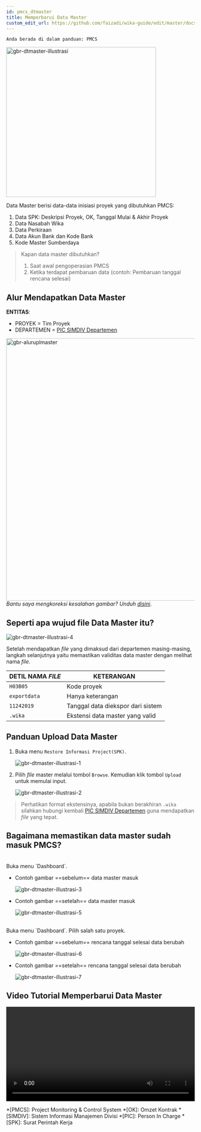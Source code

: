 ```yaml
---
id: pmcs_dtmaster
title: Memperbarui Data Master
custom_edit_url: https://github.com/faizadi/wika-guide/edit/master/docs/pmcs/pmcs_dtmaster.md
---
```

`Anda berada di dalam panduan: PMCS`

<img src="../assets/pmcs/undraw_folder_39kl.svg" alt="gbr-dtmaster-illustrasi" width="400"/>

Data Master berisi data-data inisiasi proyek yang dibutuhkan PMCS:
1. Data SPK: Deskripsi Proyek, OK, Tanggal Mulai & Akhir Proyek
2. Data Nasabah Wika
3. Data Perkiraan
4. Data Akun Bank dan Kode Bank
5. Kode Master Sumberdaya

> Kapan data master dibutuhkan?
> 1. Saat awal pengoperasian PMCS
> 2. Ketika terdapat pembaruan data (contoh: Pembaruan tanggal rencana selesai)

## Alur Mendapatkan Data Master

 **ENTITAS**:
- PROYEK = Tim Proyek
- DEPARTEMEN = [PIC SIMDIV Departemen](pmcs_poc#informasi)

<img src="../assets/pmcs/drawio_aluruplmaster.svg" alt="gbr-aluruplmaster" width="700"/> _Bantu saya mengkoreksi kesalahan gambar? Unduh [disini](../assets/pmcs/drawio_aluruplmaster.drawio)_.

## Seperti apa wujud file Data Master itu? 

<img src="../assets/pmcs/ps_dtmaster_04.svg" alt="gbr-dtmaster-illustrasi-4"/>

Setelah mendapatkan _file_ yang dimaksud dari departemen masing-masing, langkah selanjutnya yaitu memastikan validitas data master dengan melihat nama _file_.

| DETIL NAMA _FILE_ | KETERANGAN |
|-------------------|-----------------------------------|
| `H03B05` | Kode proyek |
| `exportdata` | Hanya keterangan |
| `11242019` | Tanggal data diekspor dari sistem |
| `.wika` | Ekstensi data master yang valid |

## Panduan Upload Data Master

1. Buka menu `Restore Informasi Project(SPK)`.

    <img src="../assets/pmcs/ps_dtmaster_01.svg" alt="gbr-dtmaster-illustrasi-1"/>

2. Pilih _file_ master melalui tombol `Browse`. Kemudian klik tombol `Upload` untuk memulai input.

    <img src="../assets/pmcs/ps_dtmaster_02.svg" alt="gbr-dtmaster-illustrasi-2"/>

> Perhatikan format ekstensinya, apabila bukan berakhiran `.wika` silahkan hubungi kembali [PIC SIMDIV Departemen](pmcs_poc#informasi) guna mendapatkan _file_ yang tepat.

## Bagaimana memastikan data master sudah masuk PMCS?

<!--DOCUSAURUS_CODE_TABS-->
<!--Proyek Baru-->
<br>
Buka menu `Dashboard`.

- Contoh gambar ==sebelum== data master masuk

    <img src="../assets/pmcs/ps_dtmaster_03.svg" alt="gbr-dtmaster-illustrasi-3"/>

- Contoh gambar ==setelah== data master masuk

    <img src="../assets/pmcs/ps_dtmaster_05.svg" alt="gbr-dtmaster-illustrasi-5"/>

<!--Proyek Berjalan-->
<br>
Buka menu `Dashboard`. Pilih salah satu proyek.

- Contoh gambar ==sebelum== rencana tanggal selesai data berubah

    <img src="../assets/pmcs/ps_dtmaster_06.svg" alt="gbr-dtmaster-illustrasi-6"/>

- Contoh gambar ==setelah== rencana tanggal selesai data berubah

    <img src="../assets/pmcs/ps_dtmaster_07.svg" alt="gbr-dtmaster-illustrasi-7"/>

<!--END_DOCUSAURUS_CODE_TABS-->

## Video Tutorial Memperbarui Data Master

<video width="100%" controls>
  <source src="https://e-accounting.wika.co.id/pmcs/files/PMCS-CaraUplMaster.mp4" type="video/mp4">
  Browser Anda tidak mendukung format video ini.
</video>

*[PMCS]: Project Monitoring & Control System
*[OK]: Omzet Kontrak
*[SIMDIV]: Sistem Informasi Manajemen Divisi
*[PIC]: Person In Charge
*[SPK]: Surat Perintah Kerja
